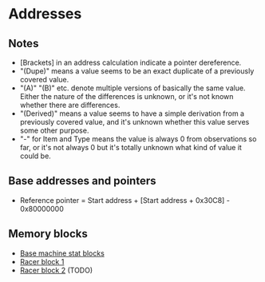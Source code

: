 # Addresses

## Notes

- \[Brackets\] in an address calculation indicate a pointer dereference.
- "(Dupe)" means a value seems to be an exact duplicate of a previously covered value.
- "(A)" "(B)" etc. denote multiple versions of basically the same value. Either the nature of the differences is unknown, or it's not known whether there are differences.
- "(Derived)" means a value seems to have a simple derivation from a previously covered value, and it's unknown whether this value serves some other purpose.
- "-" for Item and Type means the value is always 0 from observations so far, or it's not always 0 but it's totally unknown what kind of value it could be.

## Base addresses and pointers

- Reference pointer = Start address + \[Start address + 0x30C8\] - 0x80000000

## Memory blocks

- [Base machine stat blocks](base_machine_stat_blocks.md)
- [Racer block 1](racer_block_1.md)
- [Racer block 2](racer_block_2.md) (TODO)
